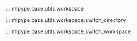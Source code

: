 ::: mlpype.base.utils.workspace

::: mlpype.base.utils.workspace.switch_directory

::: mlpype.base.utils.workspace.switch_workspace